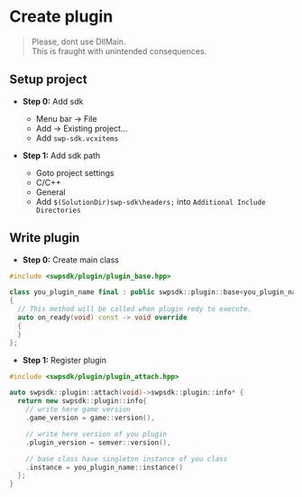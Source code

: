 # Create plugin

> Please, dont use DllMain.  
> This is fraught with unintended consequences.

## Setup project

- **Step 0:** Add sdk

  - Menu bar -> File
  - Add -> Existing project...
  - Add `swp-sdk.vcxitems`

- **Step 1:** Add sdk path

  - Goto project settings
  - C/C++
  - General
  - Add `$(SolutionDir)swp-sdk\headers;` into `Additional Include Directories`

## Write plugin

- **Step 0:** Create main class

```cpp
#include <swpsdk/plugin/plugin_base.hpp>

class you_plugin_name final : public swpsdk::plugin::base<you_plugin_name>
{
  // This method will be called when plugin redy to execute.
  auto on_ready(void) const -> void override
  {
  }
};
```

- **Step 1:** Register plugin

```cpp
#include <swpsdk/plugin/plugin_attach.hpp>

auto swpsdk::plugin::attach(void)->swpsdk::plugin::info* {
  return new swpsdk::plugin::info{
    // write here game version
    .game_version = game::version(),

    // write here version of you plugin
    .plugin_version = semver::version(),

    // base class have singleton instance of you class
    .instance = you_plugin_name::instance()
  };
}
```
